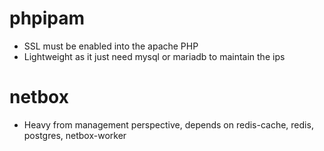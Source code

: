 # phpipam

- SSL must be enabled into the apache PHP
- Lightweight as it just need mysql or mariadb to maintain the ips

# netbox

- Heavy from management perspective, depends on redis-cache, redis, postgres, netbox-worker